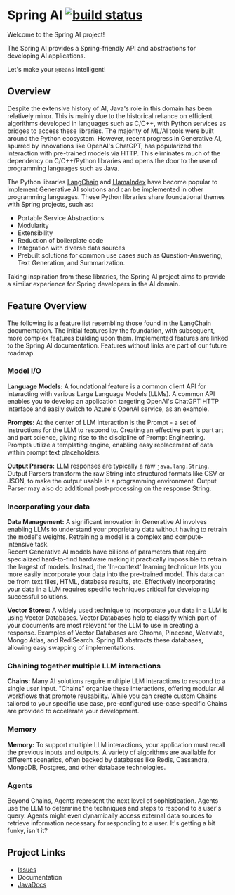 # Spring AI [![build status](https://github.com/spring-projects-experimental/spring-ai/actions/workflows/continuous-integration.yml/badge.svg)](https://github.com/spring-projects-experimental/spring-ai/actions/workflows/continuous-integration.yml)

Welcome to the Spring AI project!

The Spring AI provides a Spring-friendly API and abstractions for developing AI applications.

Let's make your `@Beans` intelligent!

## Overview

Despite the extensive history of AI, Java's role in this domain has been relatively minor.
This is mainly due to the historical reliance on efficient algorithms developed in languages such as C/C++, with Python services as bridges to access these libraries.
The majority of ML/AI tools were built around the Python ecosystem.
However, recent progress in Generative AI, spurred by innovations like OpenAI's ChatGPT, has popularized the interaction with pre-trained models via HTTP.
This eliminates much of the dependency on C/C++/Python libraries and opens the door to the use of programming languages such as Java.


The Python libraries [LangChain](https://docs.langchain.com/docs/) and [LlamaIndex](https://gpt-index.readthedocs.io/en/latest/getting_started/concepts.html) have become popular to implement Generative AI solutions and can be implemented in other programming languages.
These Python libraries share foundational themes with Spring projects, such as:

* Portable Service Abstractions
* Modularity
* Extensibility
* Reduction of boilerplate code
* Integration with diverse data sources
* Prebuilt solutions for common use cases such as Question-Answering, Text Generation, and Summarization.

Taking inspiration from these libraries, the Spring AI project aims to provide a similar experience for Spring developers in the AI domain.

## Feature Overview

The following is a feature list resembling those found in the LangChain documentation.
The initial features lay the foundation, with subsequent, more complex features building upon them.
Implemented features are linked to the Spring AI documentation.
Features without links are part of our future roadmap.

### Model I/O

**Language Models:** A foundational feature is a common client API for interacting with various Large Language Models (LLMs).
A common API enables you to develop an application targeting OpenAI's ChatGPT HTTP interface and easily switch to Azure's OpenAI service, as an example.

**Prompts:** At the center of LLM interaction is the Prompt - a set of instructions for the LLM to respond to.
Creating an effective part is part art and part science, giving rise to the discipline of Prompt Engineering.
Prompts utilize a templating engine, enabling easy replacement of data within prompt text placeholders.

**Output Parsers:**  LLM responses are typically a raw `java.lang.String`.  
Output Parsers transform the raw String into structured formats like CSV or JSON, to make the output usable in a programming environment.
Output Parser may also do additional post-processing on the response String.

### Incorporating your data

**Data Management:** A significant innovation in Generative AI involves enabling LLMs to understand your proprietary data without having to retrain the model's weights.  Retraining a model is a complex and compute-intensive task.  
Recent Generative AI models have billions of parameters that require specialized hard-to-find hardware making it practically impossible to retrain the largest of models.
Instead, the 'In-context' learning technique lets you more easily incorporate your data into the pre-trained model.
This data can be from text files, HTML, database results, etc.
Effectively incorporating your data in a LLM requires specific techniques critical for developing successful solutions.

**Vector Stores:**  A widely used technique to incorporate your data in a LLM is using Vector Databases.
Vector Databases help to classify which part of your documents are most relevant for the LLM to use in creating a response.
Examples of Vector Databases are Chroma, Pinecone, Weaviate, Mongo Atlas, and RediSearch.
Spring IO abstracts these databases, allowing easy swapping of implementations.

### Chaining together multiple LLM interactions

**Chains:** Many AI solutions require multiple LLM interactions to respond to a single user input.
"Chains" organize these interactions, offering modular AI workflows that promote reusability.
While you can create custom Chains tailored to your specific use case, pre-configured use-case-specific Chains are provided to accelerate your development.

### Memory

**Memory:** To support multiple LLM interactions, your application must recall the previous inputs and outputs.
A variety of algorithms are available for different scenarios, often backed by databases like Redis, Cassandra, MongoDB, Postgres, and other database technologies.

### Agents

Beyond Chains, Agents represent the next level of sophistication.
Agents use the LLM to determine the techniques and steps to respond to a user's query.
Agents might even dynamically access external data sources to retrieve information necessary for responding to a user.
It's getting a bit funky, isn't it?


## Project Links

* [Issues](https://github.com/spring-projects-experimental/spring-ai/issues)
* Documentation
* [JavaDocs](https://docs.spring.io/spring-ai/docs/current-SNAPSHOT/)

